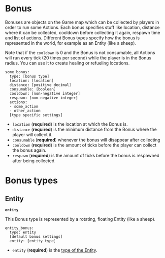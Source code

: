 # Bonus

Bonuses are objects on the Game map which can be collected by players in order to run some Actions. Each bonus specifies stuff like location, distance where it can be collected, cooldown before collecting it again, respawn time and list of actions. Different Bonus types specify how the bonus is represented in the world, for example as an Entity (like a sheep).

Note that if the `cooldown` is 0 and the Bonus is not consumable, all Actions will run every tick (20 times per second) while the player is in the Bonus radius. You can use it to create healing or refueling locations.

```
some_bonus:
  type: [bonus type]
  location: [location]
  distance: [positive decimal]
  consumable: [boolean]
  cooldown: [non-negative integer]
  respawn: [non-negative integer]
  actions:
  - some_action
  - other_action
  [type specific settings]
```

* `location` (**required**) is the location at which the Bonus is.
* `distance` (**required**) is the minimum distance from the Bonus where the player will collect it.
* `consumable` (**required**) whenever the bonus will disappear after collecting
* `cooldown` (**required**) is the amount of ticks before the player can collect the bonus again.
* `respawn` (**required**) is the amount of ticks before the bonus is respawned after being collected.

# Bonus types

## Entity

**`entity`**

This Bonus type is represented by a rotating, floating Entity (like a sheep).

```
entity_bonus:
  type: entity
  [default bonus settings]
  entity: [entity type]
```

* `entity` (**required**) is the [type of the Entity](https://hub.spigotmc.org/javadocs/spigot/org/bukkit/entity/EntityType.html).
